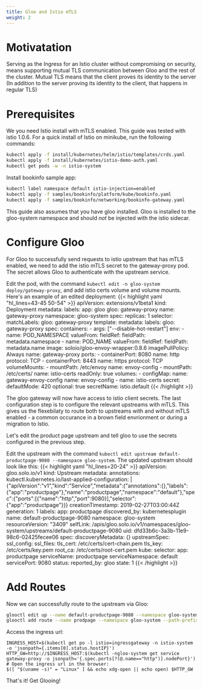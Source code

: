 ```yaml
---
title: Gloo and Istio mTLS
weight: 2
---
```


# Motivatation

Serving as the Ingress for an Istio cluster without compromising on security, means supporting 
mutual TLS communication between Gloo and the rest of the cluster. Mutual TLS means that the client 
proves its identity to the server (In addition to the server proving its identity to the client, that happens in regular TLS)

# Prerequisites
We you need Istio install with mTLS enabled. This guide was tested with istio 1.0.6.
For a quick install of Istio on minikube, run the following commands:
```bash
kubectl apply -f install/kubernetes/helm/istio/templates/crds.yaml
kubectl apply -f install/kubernetes/istio-demo-auth.yaml
kubectl get pods -w -n istio-system
```

Install bookinfo sample app:
```bash
kubectl label namespace default istio-injection=enabled
kubectl apply -f samples/bookinfo/platform/kube/bookinfo.yaml
kubectl apply -f samples/bookinfo/networking/bookinfo-gateway.yaml
```

This guide also assumes that you have gloo installed. Gloo is installed to the gloo-system namespace
and should *not* be injected with the istio sidecar.

# Configure Gloo
For Gloo to successfully send requests to istio upstream that has mTLS enabled, we need to add
the istio mTLS secret to the gateway-proxy pod. The secret allows Gloo to authenticate with the 
upstream service.

Edit the pod, with the command `kubectl edit -n gloo-system deploy/gateway-proxy`, 
and add istio certs volume and volume mounts. Here's an example of an edited deployment:
{{< highlight yaml "hl_lines=43-45 50-54" >}}
apiVersion: extensions/v1beta1
kind: Deployment
metadata:
  labels:
    app: gloo
    gloo: gateway-proxy
  name: gateway-proxy
  namespace: gloo-system
spec:
  replicas: 1
  selector:
    matchLabels:
      gloo: gateway-proxy
  template:
    metadata:
      labels:
        gloo: gateway-proxy
    spec:
      containers:
      - args: ["--disable-hot-restart"]
        env:
        - name: POD_NAMESPACE
          valueFrom:
            fieldRef:
              fieldPath: metadata.namespace
        - name: POD_NAME
          valueFrom:
            fieldRef:
              fieldPath: metadata.name
        image: soloio/gloo-envoy-wrapper:0.8.6
        imagePullPolicy: Always
        name: gateway-proxy
        ports:
        - containerPort: 8080
          name: http
          protocol: TCP
        - containerPort: 8443
          name: https
          protocol: TCP
        volumeMounts:
        - mountPath: /etc/envoy
          name: envoy-config
        - mountPath: /etc/certs/
          name: istio-certs
          readOnly: true
      volumes:
      - configMap:
          name: gateway-envoy-config
        name: envoy-config
      - name: istio-certs
        secret:
          defaultMode: 420
          optional: true
          secretName: istio.default
{{< /highlight >}}

The gloo gateway will now have access to istio client secrets. The last configuration step is to 
configure the relevant upstreams with mTLS. This gives us the flexebilaty to route both to upstreams
with and without mTLS enabled - a common occurance in a brown field envrionment or during a migration to Istio.

Let's edit the product page upstream and tell gloo to use the secrets configured in the 
previous step.

Edit the upstream with the command `kubectl edit upstream default-productpage-9080 --namespace gloo-system`. The updated upstream should look like this:
{{< highlight yaml "hl_lines=20-24" >}}
apiVersion: gloo.solo.io/v1
kind: Upstream
metadata:
  annotations:
    kubectl.kubernetes.io/last-applied-configuration: |
      {"apiVersion":"v1","kind":"Service","metadata":{"annotations":{},"labels":{"app":"productpage"},"name":"productpage","namespace":"default"},"spec":{"ports":[{"name":"http","port":9080}],"selector":{"app":"productpage"}}}
  creationTimestamp: 2019-02-27T03:00:44Z
  generation: 1
  labels:
    app: productpage
    discovered_by: kubernetesplugin
  name: default-productpage-9080
  namespace: gloo-system
  resourceVersion: "3409"
  selfLink: /apis/gloo.solo.io/v1/namespaces/gloo-system/upstreams/default-productpage-9080
  uid: dfd33b6c-3a3b-11e9-98c6-02425fecee06
spec:
  discoveryMetadata: {}
  upstreamSpec:
    ssl_config:
      ssl_files:
        tls_cert: /etc/certs/cert-chain.pem
        tls_key: /etc/certs/key.pem
        root_ca: /etc/certs/root-cert.pem
    kube:
      selector:
        app: productpage
      serviceName: productpage
      serviceNamespace: default
      servicePort: 9080
status:
  reported_by: gloo
  state: 1
{{< /highlight >}}

# Add Routes

Now we can successfully route to the upstream via Gloo:

```bash
glooctl edit up --name default-productpage-9080 --namespace gloo-system --ssl-secret-name gloo-ingress-secret --ssl-secret-namespace gloo-system
glooctl add route --name prodpage --namespace gloo-system --path-prefix / --dest-name default-productpage-9080 --dest-namespace gloo-system
```

Access the ingress url:
```
INGRESS_HOST=$(kubectl get po -l istio=ingressgateway -n istio-system -o 'jsonpath={.items[0].status.hostIP}')
HTTP_GW=http://$INGRESS_HOST:$(kubectl -ngloo-system get service gateway-proxy -o jsonpath='{.spec.ports[?(@.name=="http")].nodePort}') 
# Open the ingress url in the browser:
$([ "$(uname -s)" = "Linux" ] && echo xdg-open || echo open) $HTTP_GW
```

That's it! Get Glooing!